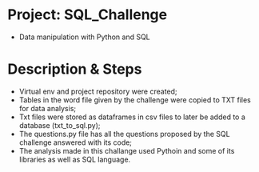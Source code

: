 # Project: SQL_Challenge
  - Data manipulation with Python and SQL

# Description & Steps
  - Virtual env and project repository were created;
  - Tables in the word file given by the challenge were copied to TXT files for data analysis;
  - Txt files were stored as dataframes in csv files to later be added to a database (txt_to_sql.py);
  - The questions.py file has all the questions proposed by the SQL challenge answered with its code;
  - The analysis made in this challange used Pythoin and some of its libraries as well as SQL language.
